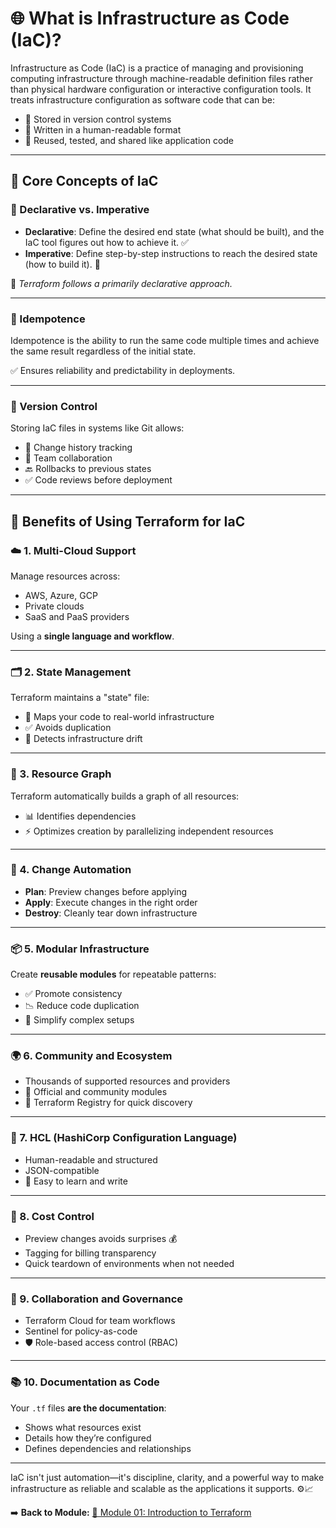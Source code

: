# 🌐 What is Infrastructure as Code (IaC)?

Infrastructure as Code (IaC) is a practice of managing and provisioning computing infrastructure through machine-readable definition files rather than physical hardware configuration or interactive configuration tools. It treats infrastructure configuration as software code that can be:

* 💾 Stored in version control systems
* 📜 Written in a human-readable format
* 🔄 Reused, tested, and shared like application code

---

## 🧱 Core Concepts of IaC

### 📝 Declarative vs. Imperative

* **Declarative**: Define the desired end state (what should be built), and the IaC tool figures out how to achieve it. ✅
* **Imperative**: Define step-by-step instructions to reach the desired state (how to build it). 🔧

🔹 *Terraform follows a primarily declarative approach.*

---

### 🔁 Idempotence

Idempotence is the ability to run the same code multiple times and achieve the same result regardless of the initial state.

✅ Ensures reliability and predictability in deployments.

---

### 📂 Version Control

Storing IaC files in systems like Git allows:

* 📜 Change history tracking
* 👥 Team collaboration
* 🔙 Rollbacks to previous states
* ✅ Code reviews before deployment

---

## 🚀 Benefits of Using Terraform for IaC

### ☁️ 1. Multi-Cloud Support

Manage resources across:

* AWS, Azure, GCP
* Private clouds
* SaaS and PaaS providers

Using a **single language and workflow**.

---

### 🗂️ 2. State Management

Terraform maintains a "state" file:

* 🧠 Maps your code to real-world infrastructure
* ✅ Avoids duplication
* 🔄 Detects infrastructure drift

---

### 🔗 3. Resource Graph

Terraform automatically builds a graph of all resources:

* 📊 Identifies dependencies
* ⚡ Optimizes creation by parallelizing independent resources

---

### 🔄 4. Change Automation

* **Plan**: Preview changes before applying
* **Apply**: Execute changes in the right order
* **Destroy**: Cleanly tear down infrastructure

---

### 📦 5. Modular Infrastructure

Create **reusable modules** for repeatable patterns:

* ✅ Promote consistency
* 📉 Reduce code duplication
* 📐 Simplify complex setups

---

### 🌍 6. Community and Ecosystem

* Thousands of supported resources and providers
* 🧰 Official and community modules
* 🔌 Terraform Registry for quick discovery

---

### 📝 7. HCL (HashiCorp Configuration Language)

* Human-readable and structured
* JSON-compatible
* 🚀 Easy to learn and write

---

### 💸 8. Cost Control

* Preview changes avoids surprises 💰
* Tagging for billing transparency
* Quick teardown of environments when not needed

---

### 👥 9. Collaboration and Governance

* Terraform Cloud for team workflows
* Sentinel for policy-as-code
* 🛡️ Role-based access control (RBAC)

---

### 📚 10. Documentation as Code

Your `.tf` files **are the documentation**:

* Shows what resources exist
* Details how they’re configured
* Defines dependencies and relationships

---

IaC isn't just automation—it's discipline, clarity, and a powerful way to make infrastructure as reliable and scalable as the applications it supports. ⚙️📈


➡️ **Back to Module:** [🧪 Module 01: Introduction to Terraform](./README.md)